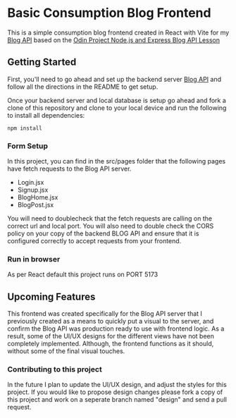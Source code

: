 # Basic Consumption Blog Frontend

This is a simple consumption blog frontend created in React with Vite for my [Blog API](https://github.com/SaraToth/blog-api) based on the [Odin Project Node.js and Express Blog API Lesson](https://www.theodinproject.com/lessons/node-path-nodejs-blog-api)

## Getting Started

First, you'll need to go ahead and set up the backend server [Blog API](https://github.com/SaraToth/blog-api) and follow all the directions in the README to get setup.

Once your backend server and local database is setup go ahead and fork a clone of this repository and clone to your local device and run the following to install all dependencies:
```
npm install
```

### Form Setup

In this project, you can find in the src/pages folder that the following pages have fetch requests to the Blog API server.

- Login.jsx
- Signup.jsx
- BlogHome.jsx
- BlogPost.jsx

You will need to doublecheck that the fetch requests are calling on the correct url and local port. You will also need to double check the CORS policy on your copy of the backend BLOG API and ensure that it is configured correctly to accept requests from your frontend.

### Run in browser

As per React default this project runs on PORT 5173

## Upcoming Features

This frontend was created specifically for the Blog API server that I previously created as a means to quickly put a visual to the server, and confirm the Blog API was production ready to use with frontend logic. As a result, some of the UI/UX designs for the different views have not been completely implemented. Although, the frontend functions as it should, without some of the final visual touches.

### Contributing to this project

In the future I plan to update the UI/UX design, and adjust the styles for this project. If you would like to propose design changes please fork a copy of this project and work on a seperate branch named "design" and send a pull request.

